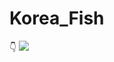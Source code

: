 # Korea_Fish

 👇 
[![](http://img.youtube.com/vi/lqbrsrXmBEc/0.jpg)](http://www.youtube.com/watch?v=lqbrsrXmBEc "")

